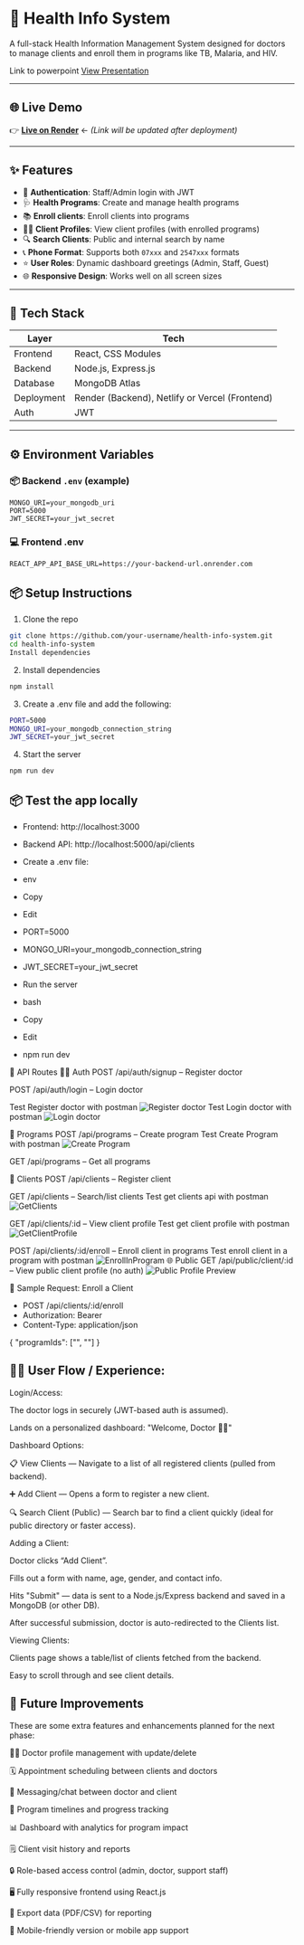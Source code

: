 # 🏥 Health Info System

A full-stack Health Information Management System designed for doctors to manage clients and enroll them in programs like TB, Malaria, and HIV.

Link to powerpoint
[View Presentation](https://docs.google.com/presentation/d/1d0M4rmyCG8op7vEPvlCEHliWgL34ZRUhx_TfuKSaU3k/edit?usp=sharing)

---

## 🌐 Live Demo

👉 [**Live on Render**](https://your-render-url-here.com) ← _(Link will be updated after deployment)_

---

## ✨ Features

- 🔐 **Authentication**: Staff/Admin login with JWT
- 🩺 **Health Programs**: Create and manage health programs
- 📚 **Enroll clients**: Enroll clients into programs
- 🧍‍♂️ **Client Profiles**: View client profiles (with enrolled programs)
- 🔍 **Search Clients**: Public and internal search by name
- 📞 **Phone Format**: Supports both `07xxx` and `2547xxx` formats
- ⭐ **User Roles**: Dynamic dashboard greetings (Admin, Staff, Guest)
- 🌐 **Responsive Design**: Works well on all screen sizes

---

## 🚀 Tech Stack

| Layer       | Tech                  |
|-------------|-----------------------|
| Frontend    | React, CSS Modules    |
| Backend     | Node.js, Express.js   |
| Database    | MongoDB Atlas         |
| Deployment  | Render (Backend), Netlify or Vercel (Frontend) |
| Auth        | JWT                   |

---

## ⚙️ Environment Variables

### 📦 Backend `.env` (example)

```env
MONGO_URI=your_mongodb_uri
PORT=5000
JWT_SECRET=your_jwt_secret

```

### 💻 Frontend .env

```env
REACT_APP_API_BASE_URL=https://your-backend-url.onrender.com
```

## 📦 Setup Instructions

1. Clone the repo

```bash
git clone https://github.com/your-username/health-info-system.git
cd health-info-system
Install dependencies
```

2. Install dependencies

```bash
npm install
```

3. Create a .env file and add the following:

```bash
PORT=5000
MONGO_URI=your_mongodb_connection_string
JWT_SECRET=your_jwt_secret
```

4. Start the server

```bash
npm run dev
```

## 📦 Test the app locally

- Frontend: http://localhost:3000

- Backend API: http://localhost:5000/api/clients




- Create a .env file:

- env
- Copy
- Edit
- PORT=5000
- MONGO_URI=your_mongodb_connection_string
- JWT_SECRET=your_jwt_secret
- Run the server

- bash
- Copy
- Edit
- npm run dev
  
🔑 API Routes
🧑‍⚕️ Auth
POST /api/auth/signup – Register doctor

POST /api/auth/login – Login doctor

Test Register doctor with postman
![Register doctor](Images/Registerdoctor.png)
Test Login doctor with postman
![Login doctor](Images/login.png)

💊 Programs
POST /api/programs – Create program
Test Create Program with postman
![Create Program](Images/CreateProgram.png)

GET /api/programs – Get all programs

🧍 Clients
POST /api/clients – Register client

GET /api/clients – Search/list clients
Test get clients api with postman
![GetClients](Images/getClients.png)

GET /api/clients/:id – View client profile
Test get client profile with postman
![GetClientProfile](Images/GetClientProfile.png)


POST /api/clients/:id/enroll – Enroll client in programs
Test enroll client in a program with postman
![EnrollInProgram](Images/EnrollInProgram.png)
🌐 Public
GET /api/public/client/:id – View public client profile (no auth)
![Public Profile Preview](Images/getPublicProfile.png)

🧪 Sample Request: Enroll a Client

- POST /api/clients/:id/enroll
- Authorization: Bearer <token>
- Content-Type: application/json

{
  "programIds": ["<programId1>", "<programId2>"]
}


## 👩‍⚕️ User Flow / Experience:
Login/Access:

The doctor logs in securely (JWT-based auth is assumed).

Lands on a personalized dashboard: "Welcome, Doctor 👨‍⚕️"

Dashboard Options:

📋 View Clients — Navigate to a list of all registered clients (pulled from backend).

➕ Add Client — Opens a form to register a new client.

🔍 Search Client (Public) — Search bar to find a client quickly (ideal for public directory or faster access).

Adding a Client:

Doctor clicks “Add Client”.

Fills out a form with name, age, gender, and contact info.

Hits "Submit" — data is sent to a Node.js/Express backend and saved in a MongoDB (or other DB).

After successful submission, doctor is auto-redirected to the Clients list.

Viewing Clients:

Clients page shows a table/list of clients fetched from the backend.

Easy to scroll through and see client details.

## 🔮 Future Improvements

These are some extra features and enhancements planned for the next phase:

🧑‍⚕️ Doctor profile management with update/delete

🗓️ Appointment scheduling between clients and doctors

💬 Messaging/chat between doctor and client

📅 Program timelines and progress tracking

📊 Dashboard with analytics for program impact

🗒️ Client visit history and reports

🔒 Role-based access control (admin, doctor, support staff)

🖥️ Fully responsive frontend using React.js

📂 Export data (PDF/CSV) for reporting

📲 Mobile-friendly version or mobile app support
